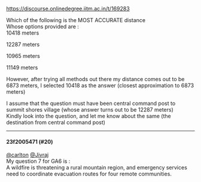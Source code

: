 https://discourse.onlinedegree.iitm.ac.in/t/169283

Which of the following is the MOST ACCURATE distance<br/>
Whose options provided are :<br/>
10418 meters</p>
<p>12287 meters</p>
<p>10965 meters</p>
<p>11149 meters</p>
<p>However, after trying all methods out there my distance comes out to be 6873 meters, I selected 10418 as the answer (closest approximation to 6873 meters)</p>
<p>I assume that the question must have been central command post to summit shores village (whose answer turns out to be 12287 meters)<br/>
Kindly look into the question, and let me know about the same (the destination from central command post)</p><hr>

<h4>23f2005471 (#20)</h4>
<p><a class="mention" href="/u/carlton">@carlton</a> <a class="mention" href="/u/jivraj">@Jivraj</a><br/>
My question 7 for GA6 is :<br/>
A wildfire is threatening a rural mountain region, and emergency services need to coordinate evacuation routes for four remote communities.